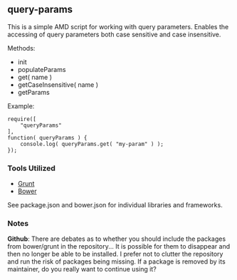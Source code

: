 query-params
------------

This is a simple AMD script for working with query parameters.  Enables the accessing of query parameters both case sensitive and case insensitive.

Methods:

 -  init
 -  populateParams
 -  get( name )
 -  getCaseInsensitive( name )
 -  getParams

Example:

```javacript
require([
	"queryParams"
],
function( queryParams ) {
	console.log( queryParams.get( "my-param" ) );
});
```

### Tools Utilized

 -  [Grunt](http://gruntjs.com/)
 -  [Bower](http://bower.io/)

See package.json and bower.json for individual libraries and frameworks.

### Notes

__Github__: There are debates as to whether you should include the packages from bower/grunt in the repository...  It is possible for them to disappear and then no longer be able to be installed.  I prefer not to clutter the repository and run the risk of packages being missing.  If a package is removed by its maintainer, do you really want to continue using it?